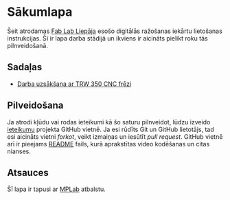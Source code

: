 # Sākumlapa

Šeit atrodamas [Fab Lab Liepāja](https://ziic.liepaja.edu.lv/fablab/) esošo digitālās ražošanas iekārtu lietošanas instrukcijas. Šī ir lapa darba stādijā un ikviens ir aicināts pielikt roku tās pilnveidošanā.

## Sadaļas

* [Darba uzsākšana ar TRW 350 CNC frēzi](./TRW-350-CNC)

## Pilveidošana

Ja atrodi kļūdu vai rodas ieteikumi kā šo saturu pilnveidot, lūdzu izveido [ieteikumu](https://github.com/kr15h/fab-lab-liepaja-docs/issues) projekta GitHub vietnē. Ja esi rūdīts Git un GitHub lietotājs, tad esi aicināts vietni *forkot*, veikt izmaiņas un iesūtīt *pull request*. GitHub vietnē arī ir pieejams [README](https://github.com/kr15h/fab-lab-liepaja-docs/) fails, kurā aprakstītas video kodēšanas un citas nianses.

## Atsauces

Šī lapa ir tapusi ar [MPLab](https://mplab.lv/) atbalstu.
